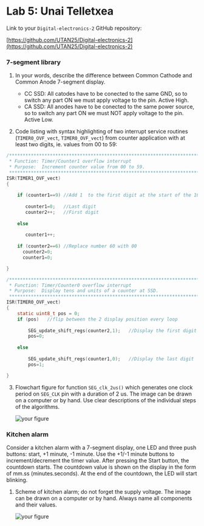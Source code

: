 # Lab 5: Unai Telletxea

Link to your `Digital-electronics-2` GitHub repository:

   [https://github.com/UTAN25/Digital-electronics-2](https://github.com/UTAN25/Digital-electronics-2)


### 7-segment library

1. In your words, describe the difference between Common Cathode and Common Anode 7-segment display.
   * CC SSD: All catodes have to be conected to the same GND, so to switch any part ON we must apply voltage to the pin. Active High.
   * CA SSD: All anodes have to be conected to the same power source, so to switch any part ON we must NOT apply voltage to the pin. Active Low.

2. Code listing with syntax highlighting of two interrupt service routines (`TIMER0_OVF_vect`, `TIMER0_OVF_vect`) from counter application with at least two digits, ie. values from 00 to 59:

```c
/**********************************************************************
 * Function: Timer/Counter1 overflow interrupt
 * Purpose:  Increment counter value from 00 to 59.
 **********************************************************************/
ISR(TIMER1_OVF_vect)
{
    
    if (counter1==9) //Add 1  to the first digit at the start of the 10th cicle
    
       counter1=0;   //Last digit
       counter2++;   //First digit
        
    else
    
       counter1++;
    
    if (counter2==6) //Replace number 60 with 00
      counter2=0;
      counter1=0;

}
```

```c
/**********************************************************************
 * Function: Timer/Counter0 overflow interrupt
 * Purpose:  Display tens and units of a counter at SSD.
 **********************************************************************/
ISR(TIMER0_OVF_vect)
{
    static uint8_t pos = 0;
    if (pos)   //flip between the 2 display position every loop
    
        SEG_update_shift_regs(counter2,1);   //Display the first digit
        pos=0;
        
    else
    
        SEG_update_shift_regs(counter1,0);   //Display the last digit
        pos=1;

}
```

3. Flowchart figure for function `SEG_clk_2us()` which generates one clock period on `SEG_CLK` pin with a duration of 2&nbsp;us. The image can be drawn on a computer or by hand. Use clear descriptions of the individual steps of the algorithms.

   ![your figure]()


### Kitchen alarm

Consider a kitchen alarm with a 7-segment display, one LED and three push buttons: start, +1 minute, -1 minute. Use the +1/-1 minute buttons to increment/decrement the timer value. After pressing the Start button, the countdown starts. The countdown value is shown on the display in the form of mm.ss (minutes.seconds). At the end of the countdown, the LED will start blinking.

1. Scheme of kitchen alarm; do not forget the supply voltage. The image can be drawn on a computer or by hand. Always name all components and their values.

   ![your figure]()
